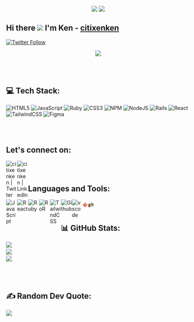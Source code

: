 
<p align="center">

  <img src="https://img.shields.io/badge/Focus-JavaScript-red" />
  <img src="https://img.shields.io/badge/Loves-Lord%20of%20the%20Rings-blue" />
</p>


## Hi there <img src="https://media.giphy.com/media/hvRJCLFzcasrR4ia7z/giphy.gif" width="28"> I'm Ken - [citixenken][linktree]


[![Twitter Follow](https://img.shields.io/twitter/follow/citixenken?color=1DA1F2&logo=twitter&style=for-the-badge)](https://twitter.com/intent/follow?original_referer=https%3A%2F%2Fgithub.com%2Fcitixenken&screen_name=citixenken)

<p align="center">
  <a href="https://github.com/citixenken/readme-typing-svg"><img src="https://readme-typing-svg.herokuapp.com/?lines=Software%20Engineer;&font=Fira%20Code&center=true&width=440&height=45&color=FFFFFF&vCenter=true&size=22"></a>
</p>

<br/><br/> 

## 💻 Tech Stack:

![HTML5](https://img.shields.io/badge/html5-%23E34F26.svg?style=flat&logo=html5&logoColor=white) ![JavaScript](https://img.shields.io/badge/javascript-%23323330.svg?style=flat&logo=javascript&logoColor=%23F7DF1E) ![Ruby](https://img.shields.io/badge/ruby-%23CC342D.svg?style=flat&logo=ruby&logoColor=white) ![CSS3](https://img.shields.io/badge/css3-%231572B6.svg?style=flat&logo=css3&logoColor=white) ![NPM](https://img.shields.io/badge/NPM-%23000000.svg?style=flat&logo=npm&logoColor=white) ![NodeJS](https://img.shields.io/badge/node.js-6DA55F?style=flat&logo=node.js&logoColor=white) ![Rails](https://img.shields.io/badge/rails-%23CC0000.svg?style=flat&logo=ruby-on-rails&logoColor=white) ![React](https://img.shields.io/badge/react-%2320232a.svg?style=flat&logo=react&logoColor=%2361DAFB) ![TailwindCSS](https://img.shields.io/badge/tailwindcss-%2338B2AC.svg?style=flat&logo=tailwind-css&logoColor=white) 	![Figma](https://img.shields.io/badge/figma-%23F24E1E.svg?style=flat&logo=figma&logoColor=white)

<br/><br/> 

## Let's connect on:

[<img align="left" alt="citixenken | Twitter" width="30px" src="https://img.icons8.com/color/48/000000/twitter--v2.png" />][twitter]
[<img align="left" alt="citixenken | LinkedIn" width="30px" src="https://img.icons8.com/color/48/000000/linkedin.png" />][linkedin]

<br/><br/> 

## Languages and Tools:

[<img align="left" alt="JavaScript" width="30px" src="https://img.icons8.com/color/344/javascript--v1.png" />][JavaScript]
[<img align="left" alt="React" width="30px" src="https://img.icons8.com/bubbles/344/react.png" />][React]
[<img align="left" alt="Ruby" width="30px" src="https://img.icons8.com/fluency/344/ruby-programming-language.png" />][Ruby]
[<img align="left" alt="RoR" width="30px" src="https://download.logo.wine/logo/Ruby_on_Rails/Ruby_on_Rails-Logo.wine.png" />][RoR]
[<img align="left" alt="TailwindCSS" width="30px" src="https://upload.wikimedia.org/wikipedia/commons/thumb/d/d5/Tailwind_CSS_Logo.svg/2048px-Tailwind_CSS_Logo.svg.png" />][TailwindCSS]
[<img align="left" alt="Github" width="30px" src="https://img.icons8.com/color/48/000000/github-2.png" />][Github]
[<img align="left" alt="vscode" width="30px" src="https://img.icons8.com/fluency/344/visual-studio-code-2019.png" />][vscode]
[<img align="left" alt="Git" width="30px" src="https://raw.githubusercontent.com/github/explore/80688e429a7d4ef2fca1e82350fe8e3517d3494d/topics/git/git.png" />][Git]

<br/><br/> 

## 📊 GitHub Stats:

![](https://github-readme-stats.vercel.app/api?username=citixenken&theme=react&hide_border=false&include_all_commits=false&count_private=true)<br/>
![](https://github-readme-streak-stats.herokuapp.com/?user=citixenken&theme=react&hide_border=false)<br/>
![](https://github-readme-stats.vercel.app/api/top-langs/?username=citixenken&theme=react&hide_border=false&include_all_commits=false&count_private=true&layout=compact)

<br/><br/> 

## ✍️ Random Dev Quote:

![](https://quotes-github-readme.vercel.app/api?type=horizontal&theme=gruvbox)



[twitter]: https://twitter.com/citixenken
[linkedin]: https://linkedin.com/in/ken-muyesu
[linktree]: https://linktr.ee/citixenken
[Github]: https://github.com/
[Git]: https://git-scm.com/
[React]: https://reactjs.org/
[Ruby]: https://www.ruby-lang.org/en/
[RoR]: https://rubyonrails.org/
[Svelte]: https://svelte.dev/
[TailwindCSS]: https://tailwindcss.com/
[JavaScript]: https://www.javascript.com/
[vscode]: https://code.visualstudio.com/



